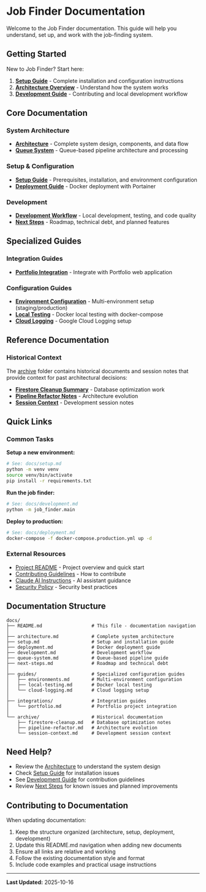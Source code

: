 # Job Finder Documentation

Welcome to the Job Finder documentation. This guide will help you understand, set up, and work with the job-finding system.

## Getting Started

New to Job Finder? Start here:

1. **[Setup Guide](setup.md)** - Complete installation and configuration instructions
2. **[Architecture Overview](architecture.md)** - Understand how the system works
3. **[Development Guide](development.md)** - Contributing and local development workflow

## Core Documentation

### System Architecture
- **[Architecture](architecture.md)** - Complete system design, components, and data flow
- **[Queue System](queue-system.md)** - Queue-based pipeline architecture and processing

### Setup & Configuration
- **[Setup Guide](setup.md)** - Prerequisites, installation, and environment configuration
- **[Deployment Guide](deployment.md)** - Docker deployment with Portainer

### Development
- **[Development Workflow](development.md)** - Local development, testing, and code quality
- **[Next Steps](next-steps.md)** - Roadmap, technical debt, and planned features

## Specialized Guides

### Integration Guides
- **[Portfolio Integration](integrations/portfolio.md)** - Integrate with Portfolio web application

### Configuration Guides
- **[Environment Configuration](guides/environments.md)** - Multi-environment setup (staging/production)
- **[Local Testing](guides/local-testing.md)** - Docker local testing with docker-compose
- **[Cloud Logging](guides/cloud-logging.md)** - Google Cloud Logging setup

## Reference Documentation

### Historical Context
The [archive](archive/) folder contains historical documents and session notes that provide context for past architectural decisions:

- **[Firestore Cleanup Summary](archive/firestore-cleanup.md)** - Database optimization work
- **[Pipeline Refactor Notes](archive/pipeline-refactor.md)** - Architecture evolution
- **[Session Context](archive/session-context.md)** - Development session notes

## Quick Links

### Common Tasks

**Setup a new environment:**
```bash
# See: docs/setup.md
python -m venv venv
source venv/bin/activate
pip install -r requirements.txt
```

**Run the job finder:**
```bash
# See: docs/development.md
python -m job_finder.main
```

**Deploy to production:**
```bash
# See: docs/deployment.md
docker-compose -f docker-compose.production.yml up -d
```

### External Resources

- [Project README](../README.md) - Project overview and quick start
- [Contributing Guidelines](../CONTRIBUTING.md) - How to contribute
- [Claude AI Instructions](../CLAUDE.md) - AI assistant guidance
- [Security Policy](../SECURITY.md) - Security best practices

## Documentation Structure

```
docs/
├── README.md                  # This file - documentation navigation
│
├── architecture.md            # Complete system architecture
├── setup.md                   # Setup and installation guide
├── deployment.md              # Docker deployment guide
├── development.md             # Development workflow
├── queue-system.md            # Queue-based pipeline guide
├── next-steps.md              # Roadmap and technical debt
│
├── guides/                    # Specialized configuration guides
│   ├── environments.md        # Multi-environment configuration
│   ├── local-testing.md       # Docker local testing
│   └── cloud-logging.md       # Cloud logging setup
│
├── integrations/              # Integration guides
│   └── portfolio.md           # Portfolio project integration
│
└── archive/                   # Historical documentation
    ├── firestore-cleanup.md   # Database optimization notes
    ├── pipeline-refactor.md   # Architecture evolution
    └── session-context.md     # Development session context
```

## Need Help?

- Review the [Architecture](architecture.md) to understand the system design
- Check [Setup Guide](setup.md) for installation issues
- See [Development Guide](development.md) for contribution guidelines
- Review [Next Steps](next-steps.md) for known issues and planned improvements

## Contributing to Documentation

When updating documentation:

1. Keep the structure organized (architecture, setup, deployment, development)
2. Update this README.md navigation when adding new documents
3. Ensure all links are relative and working
4. Follow the existing documentation style and format
5. Include code examples and practical usage instructions

---

**Last Updated:** 2025-10-16
